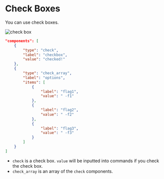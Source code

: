 # Check Boxes

You can use check boxes.  

![check box](https://github.com/matyalatte/Simple-Command-Runner/assets/69258547/79a362fc-e09e-4b94-97b6-eafbf622b407)

```json
"components": [
    {
        "type": "check",
        "label": "checkbox",
        "value": "checked!"
    },
    {
        "type": "check_array",
        "label": "options",
        "items": [
            {
                "label": "flag1",
                "value": " -f1"
            },
            {
                "label": "flag2",
                "value": " -f2"
            },
            {
                "label": "flag3",
                "value": " -f3"
            }
        ]
    }
]
```

-   `check` is a check box. `value` will be inputted into commands if you check the check box.
-   `check_array` is an array of the `check` components.
